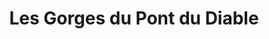 ---
title: "Les Gorges du Pont du Diable"
url: /la-vernaz/les-gorges-du-pont-du-diable-route-des-grandes-alpes/
shop: Tickets
---